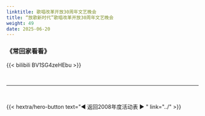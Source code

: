 ```yaml
---
linktitle: 歌唱改革开放30周年文艺晚会
title: “放歌新时代”歌唱改革开放30周年文艺晚会
weight: 49
date: 2025-06-20
---
```


### 《常回家看看》

{{< bilibili BV1SG4zeHEbu >}}


<br>
<hr>
<br>

{{< hextra/hero-button text="◀ 返回2008年度活动表 ▶ " link="../" >}}